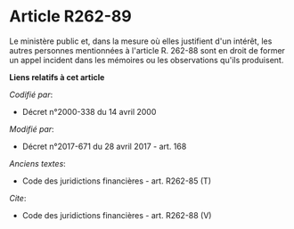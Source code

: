 # Article R262-89

Le ministère public et, dans la mesure où elles justifient d'un intérêt, les autres personnes mentionnées à l'article R.
262-88 sont en droit de former un appel incident dans les mémoires ou les observations qu'ils produisent.

**Liens relatifs à cet article**

_Codifié par_:

  - Décret n°2000-338 du 14 avril 2000

_Modifié par_:

  - Décret n°2017-671 du 28 avril 2017 - art. 168

_Anciens textes_:

  - Code des juridictions financières - art. R262-85 (T)

_Cite_:

  - Code des juridictions financières - art. R262-88 (V)
